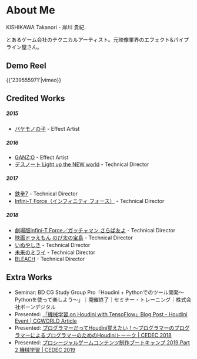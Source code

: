 # About Me

KISHIKAWA Takanori - 岸川 貴紀. 

とあるゲーム会社のテクニカルアーティスト。元映像業界のエフェクト&パイプライン屋さん。

## Demo Reel

{{'239555971'|vimeo}}

## Credited Works

##### 2015

- [バケモノの子](http://www.bakemono-no-ko.jp) - Effect Artist

##### 2016

- [GANZ:O](http://gantzo.jp) - Effect Artist
- [デスノート Light up the NEW world](https://wwws.warnerbros.co.jp/deathnote2016/) - Technical Director

##### 2017

- [鉄拳7](https://www.tk7.tekken-official.jp) - Technical Director
- [Infini-T Force（インフィニティ フォース）](http://www.infini-tforce.com/tv/) - Technical Director

##### 2018

- [劇場版Infini-T Force／ガッチャマン さらば友よ](http://www.infini-tforce.com) - Technical Director
- [映画ドラえもん のび太の宝島](https://doraeiga.com/2018/) - Technical Director
- [いぬやしき](https://www.toho.co.jp/movie/lineup/inuyashiki.html) - Technical Director
- [未来のミライ](http://mirai-no-mirai.jp) - Technical Director
- [BLEACH](https://wwws.warnerbros.co.jp/bleach-movie/) - Technical Director


## Extra Works

- Seminar: BD CG Study Group Pro「Houdini + Pythonでのツール開発～Pythonを使って楽しよう～」｜開催終了｜セミナー・トレーニング｜株式会社ボーンデジタル
- Presented: [「機械学習 on Houdini with TensoFlow」Blog Post - Houdini Event | CGWORLD Article](https://t.umblr.com/redirect?z=https%3A%2F%2Fcgworld.jp%2Ffeature%2F201801-houdini-meetup-4.html&t=MWE5MjBjYWQwZjJjOWNhY2YwYjYwM2VkOTFlOWYzZmM2ZTVhMTMxOCxUbU4zdWpESg%3D%3D&p=&m=0&ts=1596151043)
- Presented: [プログラマーだってHoudini覚えたい！～プログラマーのプログラマーによるプログラマーのためのHoudiniトーーク | CEDEC 2018](https://t.umblr.com/redirect?z=https%3A%2F%2F2018.cedec.cesa.or.jp%2Fsession%2Fdetail%2Fs5ac09f9bf08db&t=NmUwYmE2NGI4ZGFmNzA1NmYxNTlmNjI5NTBlNjk2ZTcyYmQ0MGIzZSxUbU4zdWpESg%3D%3D&p=&m=0&ts=1596151043)
- Presented: [プロシージャルゲームコンテンツ制作ブートキャンプ 2019 Part 2 機械学習 | CEDEC 2019](https://t.umblr.com/redirect?z=https%3A%2F%2Fcedec.cesa.or.jp%2F2019%2Fsession%2Fdetail%2Fs5c9c3c8c9a39d.html&t=Mjk2NjM4ZWNkMzJiOTJjYjViMWU3ZDc5M2U5ZWQyYmYwODk3YWI3NCxUbU4zdWpESg%3D%3D&p=&m=0&ts=1596151043)
